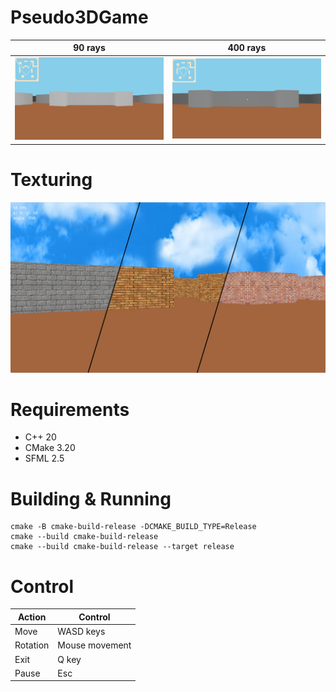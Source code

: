 # Pseudo3DGame

| 90 rays                        | 400 rays                        |
| -------------------------------|---------------------------------|
| <img src="docs/90rays.png"/>  |  <img src="docs/400rays.png"/>  |

# Texturing

<img src="docs/texturing.png" width="auto"/>

# Requirements
* C++ 20
* CMake 3.20
* SFML 2.5

# Building & Running
```
cmake -B cmake-build-release -DCMAKE_BUILD_TYPE=Release
cmake --build cmake-build-release
cmake --build cmake-build-release --target release
```

# Control
| Action               | Control         |
| ---------------------|-----------------|
| Move                 | WASD keys       |
| Rotation             | Mouse movement  |
| Exit                 | Q key           |
| Pause                | Esc             |
